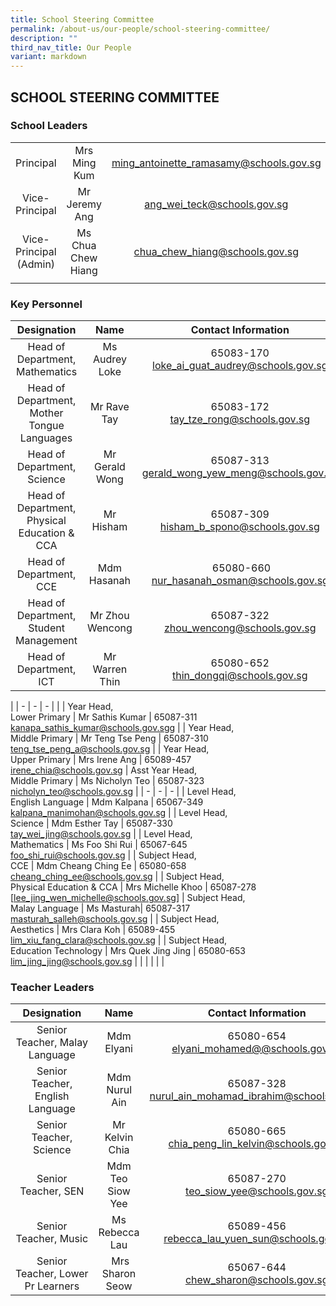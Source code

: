 ```yaml
---
title: School Steering Committee
permalink: /about-us/our-people/school-steering-committee/
description: ""
third_nav_title: Our People
variant: markdown
---
```

## SCHOOL STEERING COMMITTEE

### School Leaders

|  |  |  |
|:---:|:---:|:---:|
| Principal | Mrs Ming Kum |[ming_antoinette_ramasamy@schools.gov.sg](mailto:ming_antoinette_ramasamy@schools.gov.sg) |
| Vice-Principal | Mr Jeremy Ang |[ang_wei_teck@schools.gov.sg](mailto:ang_wei_teck@schools.gov.sg) |
| Vice-Principal (Admin) | Ms Chua Chew Hiang |[chua_chew_hiang@schools.gov.sg](mailto:chua_chew_hiang@schools.gov.sg) |
| | | |

### Key Personnel

| Designation | Name | Contact Information |
|:---:|:---:|:---:|
| Head of Department,<br>Mathematics | Ms Audrey Loke | 65083-170<br>[loke_ai_guat_audrey@schools.gov.sg](mailto:loke_ai_guat_audrey@schools.gov.sg) |
| Head of Department,<br>Mother Tongue Languages | Mr Rave Tay | 65083-172<br>[tay_tze_rong@schools.gov.sg](mailto:tay_tze_rong@schools.gov.sg) |
| Head of Department,<br>Science | Mr Gerald Wong | 65087-313<br>[gerald_wong_yew_meng@schools.gov.sg](mailto:gerald_wong_yew_meng@schools.gov.sg) |
| Head of Department,<br>Physical Education &amp; CCA | Mr Hisham | 65087-309<br>[hisham_b_spono@schools.gov.sg](mailto:hisham_b_spono@schools.gov.sg) |
|  Head of Department, <br>CCE |  Mdm Hasanah |  &nbsp;65080-660<br>[nur_hasanah_osman@schools.gov.sg](mailto:nur_hasanah_osman@schools.gov.sg) |
|  Head of Department, <br>Student Management |  Mr Zhou Wencong |  65087-322<br>[zhou_wencong@schools.gov.sg](mailto:zhou_wencong@schools.gov.sg) |
Head of Department, <br>ICT |  Mr Warren Thin |  65080-652<br>[thin_dongqi@schools.gov.sg](mailto:thin_dongqi@schools.gov.sg) |
|
| - | - | - |
| 
| Year Head,<br>Lower Primary | Mr Sathis Kumar | 65087-311<br>[kanapa_sathis_kumar@schools.gov.sgg](mailto:kanapa_sathis_kumar@schools.gov.sg) |
| Year Head,<br>Middle Primary | Mr Teng Tse Peng | 65087-310<br>[teng_tse_peng_a@schools.gov.sg](mailto:teng_tse_peng_a@schools.gov.sg) |
| Year Head,<br>Upper Primary | Mrs Irene Ang |  65089-457<br>[irene_chia@schools.gov.sg](mailto:irene_chia@schools.gov.sg) |
Asst Year Head,<br>Middle Primary | Ms Nicholyn Teo |  65087-323<br>[nicholyn_teo@schools.gov.sg](mailto:nicholyn_teo@schools.gov.sg) |
| - | - | - |
|  Level Head,<br>English Language |  Mdm Kalpana |  65067-349<br>[kalpana_manimohan@schools.gov.sg](mailto:kalpana_manimohan@schools.gov.sg) |
| Level Head,<br>Science | Mdm Esther Tay | 65087-330<br>[tay_wei_jing@schools.gov.sg](mailto:foo_shi_rui@schools.gov.sg) |
| Level Head,<br>Mathematics | Ms Foo Shi Rui | 65067-645<br>[foo_shi_rui@schools.gov.sg](mailto:foo_shi_rui@schools.gov.sg) |
|  Subject Head,<br>CCE |  Mdm Cheang Ching Ee |  65080-658<br>[cheang_ching_ee@schools.gov.sg](mailto:cheang_ching_ee@schools.gov.sg) |
|  Subject Head,<br>Physical Education &amp; CCA |  Mrs Michelle Khoo |  65087-278<br>[lee_jing_wen_michelle@schools.gov.sg] 
|  Subject Head,<br>Malay Language |  Ms Masturah|  65087-317<br>[masturah_salleh@schools.gov.sg](mailto:masturah_salleh@schools.gov.sg) |
|  Subject Head,<br>Aesthetics | Mrs Clara Koh | 65089-455<br>[lim_xiu_fang_clara@schools.gov.sg](mailto:lim_xiu_fang_clara@schools.gov.sg) |
|  Subject Head,<br>Education Technology | Mrs Quek Jing Jing |  65080-653<br>[lim_jing_jing@schools.gov.sg](mailto:lim_jing_jing@schools.gov.sg) |
| | | | |

### Teacher Leaders

| Designation | Name | Contact Information |
|:---:|:---:|:---:|
| Senior Teacher, Malay Language | Mdm Elyani | 65080-654 <br>[elyani_mohamed@@schools.gov.sg](mailto:elyani_mohamed@@schools.gov.sg) |
| Senior Teacher, English Language  | Mdm Nurul Ain |  65087-328<br>[nurul_ain_mohamad_ibrahim@schools.gov.sg](mailto:nurul_ain_mohamad_ibrahim@schools.gov.sg) |
|  Senior Teacher, Science |  Mr Kelvin Chia | 65080-665 <br>[chia_peng_lin_kelvin@schools.gov.sg](mailto:chia_peng_lin_kelvin@schools.gov.sg) |
| Senior Teacher, SEN | Mdm Teo Siow Yee | 65087-270<br>[teo_siow_yee@schools.gov.sg](mailto:teo_siow_yee@schools.gov.sg) |
| Senior Teacher, Music | Ms Rebecca Lau | 65089-456<br>[rebecca_lau_yuen_sun@schools.gov.sg](mailto:rebecca_lau_yuen_sun@schools.gov.sg) |
| Senior Teacher,&nbsp;Lower Pr Learners |&nbsp;Mrs Sharon Seow | 65067-644<br>[chew_sharon@schools.gov.sg](mailto:chew_sharon@schools.gov.sg) |